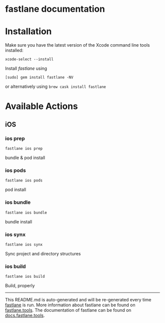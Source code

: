 fastlane documentation
================
# Installation

Make sure you have the latest version of the Xcode command line tools installed:

```
xcode-select --install
```

Install _fastlane_ using
```
[sudo] gem install fastlane -NV
```
or alternatively using `brew cask install fastlane`

# Available Actions
## iOS
### ios prep
```
fastlane ios prep
```
bundle & pod install
### ios pods
```
fastlane ios pods
```
pod install
### ios bundle
```
fastlane ios bundle
```
bundle install
### ios synx
```
fastlane ios synx
```
Sync project and directory structures
### ios build
```
fastlane ios build
```
Build, properly

----

This README.md is auto-generated and will be re-generated every time [fastlane](https://fastlane.tools) is run.
More information about fastlane can be found on [fastlane.tools](https://fastlane.tools).
The documentation of fastlane can be found on [docs.fastlane.tools](https://docs.fastlane.tools).
